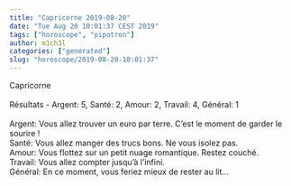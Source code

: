 ```yaml
---
title: "Capricorne 2019-08-20"
date: "Tue Aug 20 10:01:37 CEST 2019"
tags: ["horoscope", "pipotron"]
author: m1ch3l
categories: ["generated"]
slug: "horoscope/2019-08-20-10:01:37"
---
```


Capricorne<br>
<br>
Résultats - Argent: 5, Santé: 2, Amour: 2, Travail: 4, Général: 1<br>
<br>
Argent:  Vous allez trouver un euro par terre. C’est le moment de garder le sourire !<br>
Santé:   Vous allez manger des trucs bons. Ne vous isolez pas.<br>
Amour:   Vous flottez sur un petit nuage romantique. Restez couché.<br>
Travail: Vous allez compter jusqu’à l’infini. <br>
Général: En ce moment, vous feriez mieux de rester au lit...<br>

